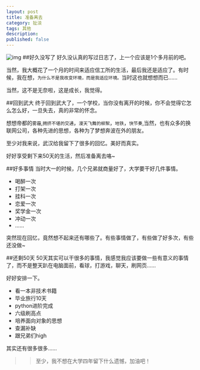 ```yaml
---
layout: post
title: 准备离去
category: 扯淡
tags: 其他
description: 
published: false
---
```

![img](http://media-cache-cd0.pinimg.com/736x/de/19/25/de19254bc60846d7ce5c3666fa396bf2.jpg)
##好久没写了
好久没认真的写过日志了，上一个应该是1个多月前的吧。

当然，我大概花了一个月的时间来适应信工所的生活，最后我还是适应了。有时候，我在想，`为什么不是我改变环境，而是我适应环境。`当时这也就想想而已……

当然，这不是无奈啦，这是成长，我觉得。

##回到武大
终于回到武大了，一个学校，当你没有离开的时候，你不会觉得它怎么怎么好，一旦失去，真的非常的怀念。

想想帝都的`雾霾`,`拥挤不堪的交通`，`漫天飞舞的柳絮`，`地铁`，`快节奏`,当然，也有众多的换联网公司，各种先进的思想，各种为了梦想奔波在外的朋友。

至少对我来说，武汉给我留下了很多的回忆。美好而真实。

好好享受剩下来50天的生活，然后准备离去咯~

##好多事情
当时大一的时候，几个兄弟就商量好了，大学要干好几件事情。

*	喝醉一次
*	打架一次
*	挂科一次
*	恋爱一次
*	奖学金一次
*	冲动一次
*	……

突然现在回忆，竟然想不起来还有哪些了。有些事情做了，有些做了好多次，有些还没做~

##还剩50天
50天其实可以干很多的事情，我感觉我应该要做一些有意义的事情了，而不是整天趴在电脑面前，看球，打游戏，聊天，刷网页……

好好安排一下。

*	看一本非技术书籍
*	毕业旅行10天
*	python进阶完成
*	六级刷高点
*	培养面向对象的思想
*	查漏补缺
*	跟兄弟们high


其实还有很多很多……

>>至少，我不想在大学四年留下什么遗憾，加油吧！

